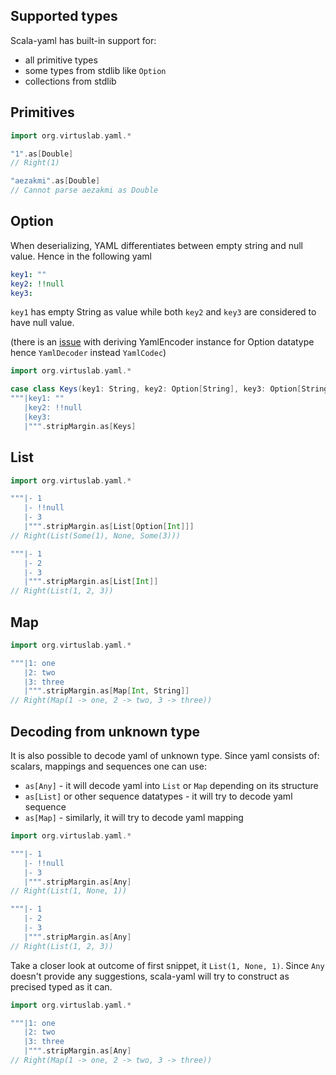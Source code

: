 ## Supported types 

Scala-yaml has built-in support for:
- all primitive types
- some types from stdlib like `Option`
- collections from stdlib

## Primitives

```scala sc:compile
import org.virtuslab.yaml.*

"1".as[Double]
// Right(1)

"aezakmi".as[Double]
// Cannot parse aezakmi as Double
```

## Option
When deserializing, YAML differentiates between empty string and null value. Hence in the following yaml
```yaml
key1: ""
key2: !!null
key3:
```
`key1` has empty String as value while both `key2` and `key3` are considered to have null value.  

(there is an [issue](YamlDecoder) with deriving YamlEncoder instance for Option datatype hence `YamlDecoder` instead `YamlCodec`)  

```scala 
import org.virtuslab.yaml.*

case class Keys(key1: String, key2: Option[String], key3: Option[String]) derives YamlDecoder 
"""|key1: ""
   |key2: !!null
   |key3: 
   |""".stripMargin.as[Keys]
```

## List
```scala sc:compile
import org.virtuslab.yaml.*

"""|- 1
   |- !!null
   |- 3
   |""".stripMargin.as[List[Option[Int]]]
// Right(List(Some(1), None, Some(3)))

"""|- 1
   |- 2
   |- 3
   |""".stripMargin.as[List[Int]]
// Right(List(1, 2, 3))
```

## Map
```scala sc:compile
import org.virtuslab.yaml.*

"""|1: one
   |2: two
   |3: three
   |""".stripMargin.as[Map[Int, String]]
// Right(Map(1 -> one, 2 -> two, 3 -> three))
```

## Decoding from unknown type
It is also possible to decode yaml of unknown type. Since yaml consists of: scalars, mappings and sequences one can use:
- `as[Any]` - it will decode yaml into `List` or `Map` depending on its structure
- `as[List]` or other sequence datatypes - it will try to decode yaml sequence
- `as[Map]` - similarly, it will try to decode yaml mapping

```scala sc:compile
import org.virtuslab.yaml.*

"""|- 1
   |- !!null
   |- 3
   |""".stripMargin.as[Any]
// Right(List(1, None, 1))

"""|- 1
   |- 2
   |- 3
   |""".stripMargin.as[Any]
// Right(List(1, 2, 3))
```

Take a closer look at outcome of first snippet, it `List(1, None, 1)`. Since `Any` doesn't provide any suggestions, scala-yaml will try to 
construct as precised typed as it can.

```scala sc:compile
import org.virtuslab.yaml.*

"""|1: one
   |2: two
   |3: three
   |""".stripMargin.as[Any]
// Right(Map(1 -> one, 2 -> two, 3 -> three))
```
